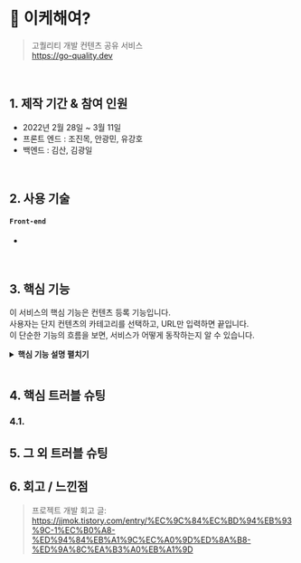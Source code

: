 # :pushpin: 이케해여?

> 고퀄리티 개발 컨텐츠 공유 서비스  
> https://go-quality.dev

</br>

## 1. 제작 기간 & 참여 인원

- 2022년 2월 28일 ~ 3월 11일
- 프론트 엔드 : 조진목, 안광민, 유강호
- 백엔드 : 김산, 김광일

</br>

## 2. 사용 기술

#### `Front-end`

-

</br>

## 3. 핵심 기능

이 서비스의 핵심 기능은 컨텐츠 등록 기능입니다.  
사용자는 단지 컨텐츠의 카테고리를 선택하고, URL만 입력하면 끝입니다.  
이 단순한 기능의 흐름을 보면, 서비스가 어떻게 동작하는지 알 수 있습니다.

<details>
<summary><b>핵심 기능 설명 펼치기</b></summary>
<div markdown="1">

### 3.1.

</div>
</details>

</br>

## 4. 핵심 트러블 슈팅

### 4.1.

## 5. 그 외 트러블 슈팅

## 6. 회고 / 느낀점

> 프로젝트 개발 회고 글: https://jjmok.tistory.com/entry/%EC%9C%84%EC%BD%94%EB%93%9C-1%EC%B0%A8-%ED%94%84%EB%A1%9C%EC%A0%9D%ED%8A%B8-%ED%9A%8C%EA%B3%A0%EB%A1%9D
